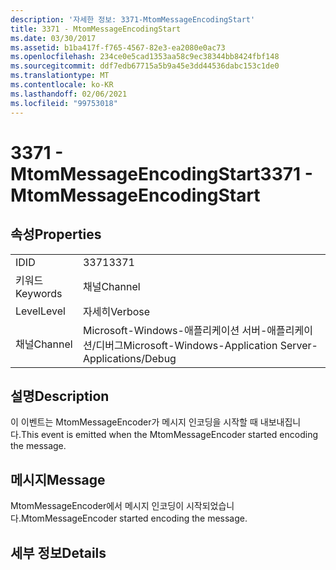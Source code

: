 ```yaml
---
description: '자세한 정보: 3371-MtomMessageEncodingStart'
title: 3371 - MtomMessageEncodingStart
ms.date: 03/30/2017
ms.assetid: b1ba417f-f765-4567-82e3-ea2080e0ac73
ms.openlocfilehash: 234ce0e5cad1353aa58c9ec38344bb8424fbf148
ms.sourcegitcommit: ddf7edb67715a5b9a45e3dd44536dabc153c1de0
ms.translationtype: MT
ms.contentlocale: ko-KR
ms.lasthandoff: 02/06/2021
ms.locfileid: "99753018"
---
```

# <a name="3371---mtommessageencodingstart"></a><span data-ttu-id="61afb-103">3371 - MtomMessageEncodingStart</span><span class="sxs-lookup"><span data-stu-id="61afb-103">3371 - MtomMessageEncodingStart</span></span>

## <a name="properties"></a><span data-ttu-id="61afb-104">속성</span><span class="sxs-lookup"><span data-stu-id="61afb-104">Properties</span></span>  
  
|||  
|-|-|  
|<span data-ttu-id="61afb-105">ID</span><span class="sxs-lookup"><span data-stu-id="61afb-105">ID</span></span>|<span data-ttu-id="61afb-106">3371</span><span class="sxs-lookup"><span data-stu-id="61afb-106">3371</span></span>|  
|<span data-ttu-id="61afb-107">키워드</span><span class="sxs-lookup"><span data-stu-id="61afb-107">Keywords</span></span>|<span data-ttu-id="61afb-108">채널</span><span class="sxs-lookup"><span data-stu-id="61afb-108">Channel</span></span>|  
|<span data-ttu-id="61afb-109">Level</span><span class="sxs-lookup"><span data-stu-id="61afb-109">Level</span></span>|<span data-ttu-id="61afb-110">자세히</span><span class="sxs-lookup"><span data-stu-id="61afb-110">Verbose</span></span>|  
|<span data-ttu-id="61afb-111">채널</span><span class="sxs-lookup"><span data-stu-id="61afb-111">Channel</span></span>|<span data-ttu-id="61afb-112">Microsoft-Windows-애플리케이션 서버-애플리케이션/디버그</span><span class="sxs-lookup"><span data-stu-id="61afb-112">Microsoft-Windows-Application Server-Applications/Debug</span></span>|  
  
## <a name="description"></a><span data-ttu-id="61afb-113">설명</span><span class="sxs-lookup"><span data-stu-id="61afb-113">Description</span></span>  

 <span data-ttu-id="61afb-114">이 이벤트는 MtomMessageEncoder가 메시지 인코딩을 시작할 때 내보내집니다.</span><span class="sxs-lookup"><span data-stu-id="61afb-114">This event is emitted when the MtomMessageEncoder started encoding the message.</span></span>  
  
## <a name="message"></a><span data-ttu-id="61afb-115">메시지</span><span class="sxs-lookup"><span data-stu-id="61afb-115">Message</span></span>  

 <span data-ttu-id="61afb-116">MtomMessageEncoder에서 메시지 인코딩이 시작되었습니다.</span><span class="sxs-lookup"><span data-stu-id="61afb-116">MtomMessageEncoder started encoding the message.</span></span>  
  
## <a name="details"></a><span data-ttu-id="61afb-117">세부 정보</span><span class="sxs-lookup"><span data-stu-id="61afb-117">Details</span></span>
